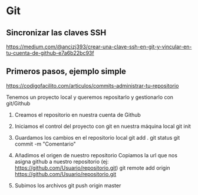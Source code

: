 # Git

## Sincronizar las claves SSH 
https://medium.com/@ancizj393/crear-una-clave-ssh-en-git-y-vincular-en-tu-cuenta-de-github-e7a6b22bc93f

## Primeros pasos, ejemplo simple
https://codigofacilito.com/articulos/commits-administrar-tu-repositorio

Tenemos un proyecto local y queremos repositarlo y gestionarlo con git/Github 

1. Creamos el repositorio en nuestra cuenta de Github

2. Iniciamos el control del proyecto con git en nuestra máquina local
  git init
  
3. Guardamos los cambios en el repositorio local 
  git add .
  git status
  git commit -m "Comentario"
  
4. Añadimos el origen de nuestro repositorio
  Copiamos la url que nos asigna github a nuestro repositorio (ej: https://github.com/Usuario/repositorio.git)
  git remote add origin https://github.com/Usuario/repositorio.git
  
5. Subimos los archivos
  git push origin master
